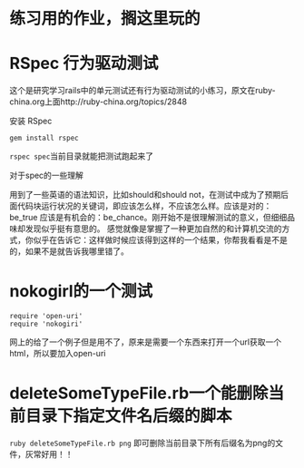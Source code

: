 # 练习用的作业，搁这里玩的
# RSpec 行为驱动测试
这个是研究学习rails中的单元测试还有行为驱动测试的小练习，原文在ruby-china.org上面http://ruby-china.org/topics/2848

 安装 RSpec

`gem install rspec`

`rspec spec`当前目录就能把测试跑起来了

 对于spec的一些理解

用到了一些英语的语法知识，比如should和should not，在测试中成为了预期后面代码块运行状况的关键词，即应该怎么样，不应该怎么样。应该是对的：be_true 应该是有机会的：be_chance。刚开始不是很理解测试的意义，但细细品味却发现似乎挺有意思的。
感觉就像是掌握了一种更加自然的和计算机交流的方式，你似乎在告诉它：这样做时候应该得到这样的一个结果，你帮我看看是不是的，如果不是就告诉我哪里错了。

# nokogirl的一个测试
```
require 'open-uri'
require 'nokogiri'
```
网上的给了一个例子但是用不了，原来是需要一个东西来打开一个url获取一个html，所以要加入open-uri

# deleteSomeTypeFile.rb一个能删除当前目录下指定文件名后缀的脚本

`ruby deleteSomeTypeFile.rb png`
即可删除当前目录下所有后缀名为png的文件，灰常好用！！
